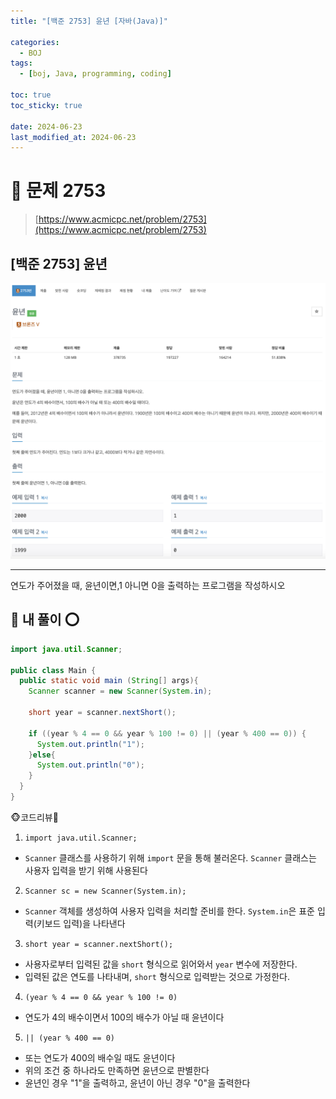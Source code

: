 ```yaml
---
title: "[백준 2753] 윤년 [자바(Java)]"

categories:
  - BOJ
tags:
  - [boj, Java, programming, coding]

toc: true
toc_sticky: true

date: 2024-06-23
last_modified_at: 2024-06-23
---
```


# 🚀 문제 2753

> [https://www.acmicpc.net/problem/2753](https://www.acmicpc.net/problem/2753)

## [백준 2753] 윤년

![백준 2753](/assets/images/boj2753.png)

---

연도가 주어졌을 때, 윤년이면,1 아니면 0을 출력하는 프로그램을 작성하시오

## 🚀 내 풀이 ⭕

```java
import java.util.Scanner;

public class Main {
  public static void main (String[] args){
    Scanner scanner = new Scanner(System.in);

    short year = scanner.nextShort();

    if ((year % 4 == 0 && year % 100 != 0) || (year % 400 == 0)) {
      System.out.println("1");
    }else{
      System.out.println("0");
    }
  }
}
```

🐵코드리뷰🦀

1. `import java.util.Scanner;`

- `Scanner` 클래스를 사용하기 위해 `import` 문을 통해 불러온다. `Scanner` 클래스는 사용자 입력을 받기 위해 사용된다

2. `Scanner sc = new Scanner(System.in);`

- `Scanner` 객체를 생성하여 사용자 입력을 처리할 준비를 한다. `System.in`은 표준 입력(키보드 입력)을 나타낸다

3. `short year = scanner.nextShort();`

- 사용자로부터 입력된 값을 `short` 형식으로 읽어와서 `year` 변수에 저장한다. 
- 입력된 값은 연도를 나타내며, `short` 형식으로 입력받는 것으로 가정한다.

4. `(year % 4 == 0 && year % 100 != 0)`

- 연도가 4의 배수이면서 100의 배수가 아닐 때 윤년이다
  
5. `|| (year % 400 == 0)` 
- 또는 연도가 400의 배수일 때도 윤년이다
- 위의 조건 중 하나라도 만족하면 윤년으로 판별한다
- 윤년인 경우 "1"을 출력하고, 윤년이 아닌 경우 "0"을 출력한다
